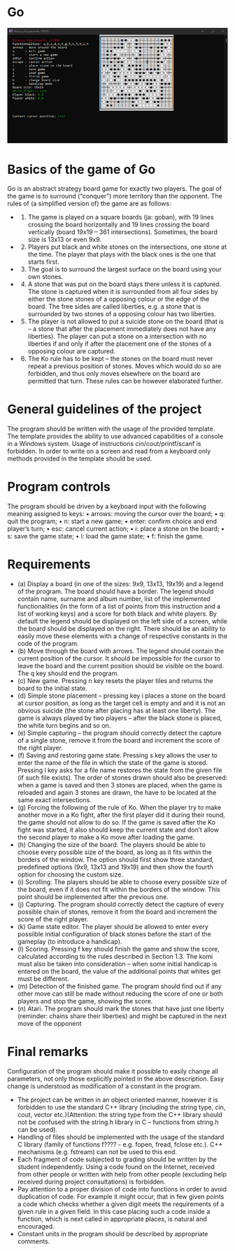 # Go
![Exemplary gameplay](exemplary-gameplay.png)
# Basics of the game of Go
Go is an abstract strategy board game for exactly two players. The goal of the game is to surround (“conquer”)
more territory than the opponent.
The rules of (a simplified version of) the game are as follows:
- 1. The game is played on a square boards (ja: goban), with 19 lines crossing the board horizontally and
19 lines crossing the board vertically (board 19x19 – 361 intersections). Sometimes, the board size is
13x13 or even 9x9.
- 2. Players put black and white stones on the intersections, one stone at the time. The player that plays
with the black ones is the one that starts first.
- 3. The goal is to surround the largest surface on the board using your own stones.
- 4. A stone that was put on the board stays there unless it is captured. The stone is captured when it is
surrounded from all four sides by either the stone stones of a opposing colour or the edge of the board.
The free sides are called liberties, e.g. a stone that is surrounded by two stones of a opposing colour
has two liberties.
- 5. The player is not allowed to put a suicide stone on the board (that is – a stone that after the placement
immediately does not have any liberties). The player can put a stone on a intersection with no liberties
if and only if after the placement one of the stones of a opposing colour are captured.
- 6. The Ko rule has to be kept – the stones on the board must never repeat a previous position of stones.
Moves which would do so are forbidden, and thus only moves elsewhere on the board are permitted
that turn.
These rules can be however elaborated further.
# General guidelines of the project
The program should be written with the usage of the provided template. The template provides the ability
to use advanced capabilities of a console in a Windows system. Usage of instructions cin/cout/printf/scanf
is forbidden. In order to write on a screen and read from a keyboard only methods provided in the template
should be used.
# Program controls
The program should be driven by a keyboard input with the following meaning assigned to keys:
• arrows: moving the cursor over the board;
• q: quit the program;
• n: start a new game;
• enter: confirm choice and end player’s turn;
• esc: cancel current action;
• i: place a stone on the board;
• s: save the game state;
• l: load the game state;
• f: finish the game.
# Requirements
- (a) Display a board (in one of the sizes: 9x9, 13x13, 19x19) and a legend of the program. The board should
have a border. The legend should contain name, surname and album number, list of the implemented
functionalities (in the form of a list of points from this instruction and a list of working keys) and a score
for both black and white players. By default the legend should be displayed on the left side of a screen,
while the board should be displayed on the right. There should be an ability to easily move these
elements with a change of respective constants in the code of the program.
- (b) Move through the board with arrows. The legend should contain the current position of the cursor. It
should be impossible for the cursor to leave the board and the current position should be visible on the
board. The q key should end the program.
- (c) New game. Pressing n key resets the player tiles and returns the board to the initial state.
- (d) Simple stone placement – pressing key i places a stone on the board at cursor position, as long as the
target cell is empty and and it is not an obvious suicide (the stone after placing has at least one liberty).
The game is always played by two players – after the black stone is placed, the white turn begins and
so on.
- (e) Simple capturing – the program should correctly detect the capture of a single stone, remove it from
the board and increment the score of the right player.
- (f) Saving and restoring game state. Pressing s key allows the user to enter the name of the file
in which the state of the game is stored. Pressing l key asks for a file name restores the state from
the given file (if such file exists). The order of stones drawn should also be preserved: when a game
is saved and then 3 stones are placed, when the game is reloaded and again 3 stones are drawn, the
have to be located at the same exact intersections.
- (g) Forcing the following of the rule of Ko. When the player try to make another move in a Ko fight,
after the first player did it during their round, the game should not allow to do so. If the game is saved
after the Ko fight was started, it also should keep the current state and don’t allow the second player
to make a Ko move after loading the game.
- (h) Changing the size of the board. The players should be able to choose every possible size of the
board, as long as it fits within the borders of the window. The option should first show three standard,
predefined options (9x9, 13x13 and 19x19) and then show the fourth option for choosing the custom
size.
- (i) Scrolling. The players should be able to choose every possible size of the board, even if it does
not fit within the borders of the window. This point should be implemented after the previous one.
- (j) Capturing. The program should correctly detect the capture of every possible chain of stones,
remove it from the board and increment the score of the right player.
- (k) Game state editor. The player should be allowed to enter every possiible initial configuration of
black stones before the start of the gameplay (to introduce a handicap).
- (l) Scoring. Pressing f key should finish the game and show the score, calculated according to
the rules described in Section 1.3. The komi must also be taken into consideration – when some initial
handicap is entered on the board, the value of the additional points that whites get must be different.
- (m) Detection of the finished game. The program should find out if any other move can still be made
without reducing the score of one or both players and stop the game, showing the score.
- (n) Atari. The program should mark the stones that have just one liberty (reminder: chains share
their liberties) and might be captured in the next move of the opponent
# Final remarks
Configuration of the program should make it possible to easily change all parameters, not only those
explicitly pointed in the above description. Easy change is understood as modification of a constant in
the program.
- The project can be written in an object oriented manner, however it is forbidden to use the standard C++
library (including the string type, cin, cout, vector etc.)(Attention: the string type from the C++ library
should not be confused with the string.h library in C – functions from string.h can be used).
- Handling of files should be implemented with the usage of the standard C library (family of functions
f???? - e.g. fopen, fread, fclose etc.). C++ mechanisms (e.g. fstream) can not be used to this end.
- Each fragment of code subjected to grading should be written by the student independently. Using a
code found on the Internet, received from other people or written with help from other people (excluding
help received during project consultations) is forbidden.
- Pay attention to a proper division of code into functions in order to avoid duplication of code. For
example it might occur, that in few given points a code which checks whether a given digit meets the
requirements of a given rule in a given field. In this case placing such a code inside a function, which
is next called in appropriate places, is natural and encouraged.
- Constant units in the program should be described by appropriate comments.
